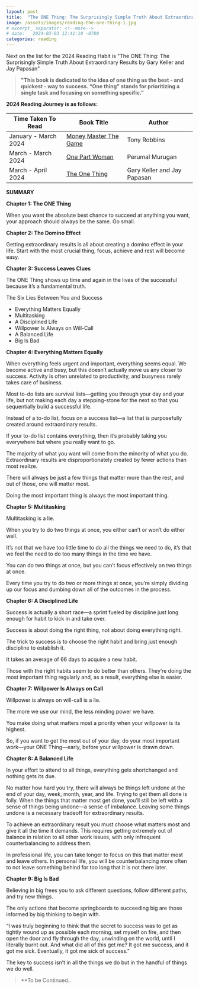 ```yaml
---
layout: post
title:  "The ONE Thing: The Surprisingly Simple Truth About Extraordinary Results by Gary Keller and Jay Papasan"
image: /assets/images/reading-the-one-thing-1.jpg
# excerpt_ separator: <!--more-->
# date:   2024-03-03 12:41:10 -0700
categories: reading
---
```

<p>Next on the list for the 2024 Reading Habit is "The ONE Thing: The Surprisingly Simple Truth About Extraordinary Results by Gary Keller and Jay Papasan"</p> 

<!-- **March 5, 2024**: -->

<!-- My next reading goal is to finish, [The One Thing](https://www.amazon.ca/ONE-Thing-Surprisingly-Extraordinary-Results/dp/1885167776) by Gary Keller and Jay Papasan -->

>**"This book is dedicated to the idea of one thing as the best - and quickest - way to success. “One thing” stands for prioritizing a single task and focusing on something specific."**


**2024 Reading Journey is as follows:**


| Time Taken To Read      | Book Title | Author | 
| ----------- | ----------- | ----------- | 
| January - March 2024      | [Money Master The Game](https://www.amazon.ca/MONEY-Master-Game-Financial-Freedom/dp/1476757860/)| Tony Robbins 
| March - March 2024 | [One Part Woman](https://www.amazon.ca/One-Part-Woman-Perumal-Murugan-ebook/dp/B07SRDX289) | Perumal Murugan
| March - April 2024 | [The One Thing](https://www.amazon.ca/ONE-Thing-Surprisingly-Extraordinary-Results/dp/1885167776) | Gary Keller and Jay Papasan



**SUMMARY**

**Chapter 1: The ONE Thing**

When you want the absolute best chance to succeed at anything you want, your approach should always be the same. Go small.

**Chapter 2:  The Domino Effect**

Getting extraordinary results is all about creating a domino effect in your life. Start with the most crucial thing, focus, achieve and rest will become easy. 

**Chapter 3: Success Leaves Clues**

The ONE Thing shows up time and again in the lives of the successful because it’s a fundamental truth.

The Six Lies Between You and Success    

* Everything Matters Equally
* Multitasking
* A Disciplined Life
* Willpower Is Always on Will-Call
* A Balanced Life
* Big Is Bad

**Chapter 4: Everything Matters Equally**

When everything feels urgent and important, everything seems equal. We become active and busy, but this doesn’t actually move us any closer to success. Activity is often unrelated to productivity, and busyness rarely takes care of business.

Most to-do lists are survival lists—getting you through your day and your life, but not making each day a stepping-stone for the next so that you sequentially build a successful life.

Instead of a to-do list, focus on a success list—a list that is purposefully created around extraordinary results.

If your to-do list contains everything, then it’s probably taking you everywhere but where you really want to go.

The majority of what you want will come from the minority of what you do. Extraordinary results are disproportionately created by fewer actions than most realize.

There will always be just a few things that matter more than the rest, and out of those, one will matter most.

Doing the most important thing is always the most important thing.

**Chapter 5: Multitasking**

Multitasking is a lie.

When you try to do two things at once, you either can’t or won’t do either well.

It’s not that we have too little time to do all the things we need to do, it’s that we feel the need to do too many things in the time we have.

You can do two things at once, but you can’t focus effectively on two things at once.

Every time you try to do two or more things at once, you’re simply dividing up our focus and dumbing down all of the outcomes in the process.

**Chapter 6: A Disciplined Life**

Success is actually a short race—a sprint fueled by discipline just long enough for habit to kick in and take over.

Success is about doing the right thing, not about doing everything right.

The trick to success is to choose the right habit and bring just enough discipline to establish it.

It takes an average of 66 days to acquire a new habit.

Those with the right habits seem to do better than others. They’re doing the most important thing regularly and, as a result, everything else is easier.

**Chapter 7: Willpower Is Always on Call**

Willpower is always on will-call is a lie.

The more we use our mind, the less minding power we have.

You make doing what matters most a priority when your willpower is its highest.

So, if you want to get the most out of your day, do your most important work—your ONE Thing—early, before your willpower is drawn down.

**Chapter 8: A Balanced Life**

In your effort to attend to all things, everything gets shortchanged and nothing gets its due.

No matter how hard you try, there will always be things left undone at the end of your day, week, month, year, and life. Trying to get them all done is folly. When the things that matter most get done, you’ll still be left with a sense of things being undone—a sense of imbalance. Leaving some things undone is a necessary tradeoff for extraordinary results.

To achieve an extraordinary result you must choose what matters most and give it all the time it demands. This requires getting extremely out of balance in relation to all other work issues, with only infrequent counterbalancing to address them.

In professional life, you can take longer to focus on this that matter most and leave others. In personal life, you will be counterbalancing more often to not leave something behind for too long that it is not there later.

**Chapter 9: Big Is Bad**

Believing in big frees you to ask different questions, follow different paths, and try new things.

The only actions that become springboards to succeeding big are those informed by big thinking to begin with.

“I was truly beginning to think that the secret to success was to get as tightly wound up as possible each morning, set myself on fire, and then open the door and fly through the day, unwinding on the world, until I literally burnt out. And what did all of this get me? It got me success, and it got me sick. Eventually, it got me sick of success.”

The key to success isn’t in all the things we do but in the handful of things we do well.

>**To be Continued..

